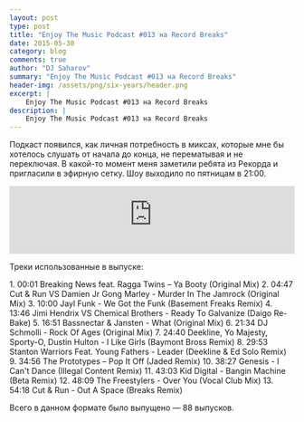 ```yaml
---
layout: post
type: post
title: "Enjoy The Music Podcast #013 на Record Breaks"
date: 2015-05-30
category: blog
comments: true
author: "DJ Saharov"
summary: "Enjoy The Music Podcast #013 на Record Breaks"
header-img: /assets/png/six-years/header.png
excerpt: |
    Enjoy The Music Podcast #013 на Record Breaks
description: |
    Enjoy The Music Podcast #013 на Record Breaks
---
```


<p>
<span class="firstcharacter">П</span>одкаст появился, как личная потребность в миксах, которые мне бы хотелось слушать от начала до конца, не перематывая и не переключая. В какой-то момент меня заметили ребята из Рекорда и пригласили в эфирную сетку. Шоу выходило по пятницам в 21:00.
</p>

<iframe width="100%" height="120" src="https://player-widget.mixcloud.com/widget/iframe/?hide_cover=1&feed=%2Fdjsaharovofficial%2Fdj-saharov-enjoy-the-music-podcast-013%2F" frameborder="0" allow="encrypted-media; fullscreen; autoplay; idle-detection; speaker-selection; web-share;" ></iframe>

<p>Треки использованные в выпуске:</p>
1. 00:01 Breaking News feat. Ragga Twins – Ya Booty (Original Mix)
2. 04:47 Cut & Run VS Damien Jr Gong Marley - Murder In The Jamrock (Original Mix)
3. 10:00 Jayl Funk - We Got the Funk (Basement Freaks Remix)
4. 13:46 Jimi Hendrix VS Chemical Brothers - Ready To Galvanize (Daigo Re-Bake)
5. 16:51 Bassnectar & Jansten - What (Original Mix)
6. 21:34 DJ Schmolli - Rock Of Ages (Original Mix)
7. 24:40 Deekline, Yo Majesty, Sporty-O, Dustin Hulton - I Like Girls (Baymont Bross Remix)
8. 29:53 Stanton Warriors Feat. Young Fathers - Leader (Deekline & Ed Solo Remix)
9. 34:56 The Prototypes – Pop It Off (Jaded Remix)
10. 38:27 Genesis - I Can't Dance (Illegal Content Remix)
11. 43:03 Kid Digital - Bangin Machine (Beta Remix)
12. 48:09 The Freestylers - Over You (Vocal Club Mix)
13. 54:18 Cut & Run - Out A Space (Breaks Remix)

<p>Всего в данном формате было выпущено &mdash; 88 выпусков.</p>